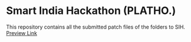 # Smart India Hackathon (PLATHO.)
This repository contains all the submitted patch files of the folders to SIH.
[Preview Link](https://proplant-3jgjej.flutterflow.app/)

 
